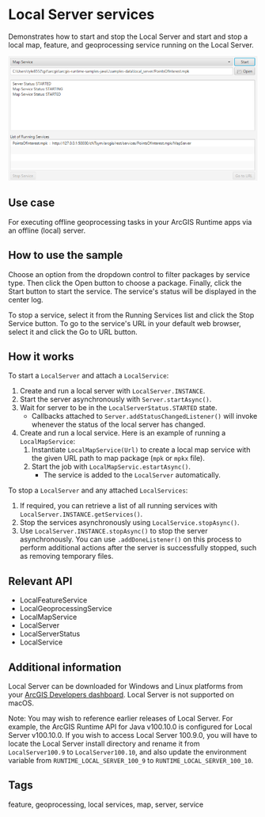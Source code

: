 # Local Server services

Demonstrates how to start and stop the Local Server and start and stop a local map, feature, and geoprocessing service
running on the Local Server.

![Image of local server services](LocalServerServices.png)

## Use case

For executing offline geoprocessing tasks in your ArcGIS Runtime apps via an offline (local) server.

## How to use the sample

Choose an option from the dropdown control to filter packages by service type. Then click the Open button to choose a
package. Finally, click the Start button to start the service. The service's status will be displayed in the center log.

To stop a service, select it from the Running Services list and click the Stop Service button. To go to the service's
URL in your default web browser, select it and click the Go to URL button.

## How it works

To start a `LocalServer` and attach a `LocalService`:

1. Create and run a local server with `LocalServer.INSTANCE`.
2. Start the server asynchronously with `Server.startAsync()`.
3. Wait for server to be in the  `LocalServerStatus.STARTED` state.
    * Callbacks attached to `Server.addStatusChangedListener()` will invoke whenever the status of the local server has
      changed.
4. Create and run a local service. Here is an example of running a `LocalMapService`:
    1. Instantiate `LocalMapService(Url)` to create a local map service with the given URL path to map package (`mpk`
       or `mpkx` file).
    2. Start the job with `LocalMapServic.estartAsync()`.
        * The service is added to the `LocalServer` automatically.

To stop a `LocalServer` and any attached `LocalServices`:

1. If required, you can retrieve a list of all running services with `LocalServer.INSTANCE.getServices()`.
2. Stop the services asynchronously using `LocalService.stopAsync()`.
3. Use `LocalServer.INSTANCE.stopAsync()` to stop the server asynchronously. You can use `.addDoneListener()` on this
   process to perform additional actions after the server is successfully stopped, such as removing temporary files.

## Relevant API

* LocalFeatureService
* LocalGeoprocessingService
* LocalMapService
* LocalServer
* LocalServerStatus
* LocalService

## Additional information

Local Server can be downloaded for Windows and Linux platforms from
your [ArcGIS Developers dashboard](https://developers.arcgis.com/java/local-server/install-local-server/). Local Server
is not supported on macOS.

Note: You may wish to reference earlier releases of Local Server. For example, the ArcGIS Runtime API for Java v100.10.0
is configured for Local Server v100.10.0. If you wish to access Local Server 100.9.0, you will have to locate the Local
Server install directory and rename it from `LocalServer100.9` to `LocalServer100.10`, and also update the environment
variable from `RUNTIME_LOCAL_SERVER_100_9` to `RUNTIME_LOCAL_SERVER_100_10`.

## Tags

feature, geoprocessing, local services, map, server, service
